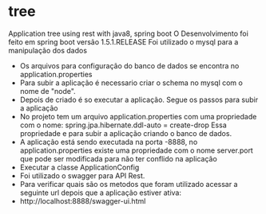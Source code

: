 # tree
Application tree using rest with java8, spring boot
O Desenvolvimento foi feito em spring boot versão 1.5.1.RELEASE
Foi utilizado o mysql para a manipulação dos dados
- Os arquivos para configuração do banco de dados se encontra no application.properties
- Para subir a aplicação é necessario criar o schema no mysql com o nome de "node".
- Depois de criado é so executar a aplicação.
Segue os passos para subir a aplicação
- No projeto tem um arquivo application.properties com uma propriedade com o nome:
    spring.jpa.hibernate.ddl-auto = create-drop
  Essa propriedade e para subir a aplicação criando o banco de dados.
- A aplicação está sendo executada na porta -8888, no application.properties existe uma propriedade com o nome server.port que pode ser modificada para não ter conflido na aplicação
- Executar a classe ApplicationConfig
- Foi utilizado o swagger para API Rest.
- Para verificar quais são os metodos que foram utilizado acessar a seguinte url depois que a aplicação estiver ativa:
- http://localhost:8888/swagger-ui.html

